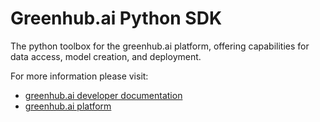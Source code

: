 
# Greenhub.ai Python SDK

The python toolbox for the greenhub.ai platform, offering capabilities for data access, model creation, and deployment.

For more information please visit:
- [greenhub.ai developer documentation](https://wiki.greenhub.ai)
- [greenhub.ai platform](https://greenhub.ai)

